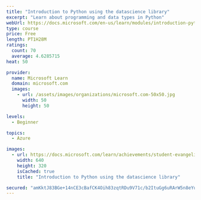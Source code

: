 ```yaml
---
title: "Introduction to Python using the datascience library"
excerpt: "Learn about programming and data types in Python"
webUrl: https://docs.microsoft.com/en-us/learn/modules/introduction-python-using-datascience-library/
type: course
price: Free
length: PT1H28M
ratings:
  count: 70
  average: 4.6285715
heat: 50

provider:
  name: Microsoft Learn
  domain: microsoft.com
  images:
    - url: /assets/images/organizations/microsoft.com-50x50.jpg
      width: 50
      height: 50

levels:
  - Beginner

topics:
  - Azure

images:
  - url: https://docs.microsoft.com/learn/achievements/student-evangelism/introduction-python-using-datascience-library-social.png
    width: 640
    height: 320
    isCached: true
    title: "Introduction to Python using the datascience library"

secured: "amKktJ83BGe+14nCE3cBafCK4Oih83zqtRDu9V71c/b2ItuGg6uRArW5n8eYuIqc1+psOMGjfJf69lkdA5e9GsapZl9RKvT7BzZlm6TIS8x7mv/MrO37HLbofDcYRlAJSFOWkoPOedEV4yaf3qHDzo2TgtWGKg9yxU0nFXoKZUtB9r3eshcz4z7YBLBolmduafnrr1KL06Fhj6voulmLkffAy2C8OQ8tZF3ZQT/Kq/W7CEgs6jn++G+j+wCaqaBL97G9omuPgxpUq90lJz7dve4hI4X57Q6yx4tA78+y+QT5rb7OzxhDhKKXP/V+Xw53VXMqHHDr5MIZuiBz55yzpQuvd8dvTQQ+zMWmz2a6Xd+12/P42i6Pwda+GxGH4tApWQD403XXiCVELis3I4RCjQ==;hB3ZUwviZp3Y4LyVmhKOTw=="
---
```


